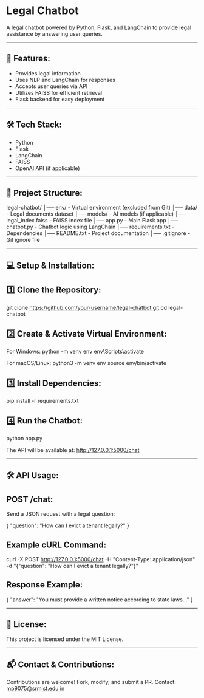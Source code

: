Legal Chatbot
=============

A legal chatbot powered by Python, Flask, and LangChain to provide legal assistance by answering user queries.

------------------------------------------------------

🚀 Features:
-------------
- Provides legal information
- Uses NLP and LangChain for responses
- Accepts user queries via API
- Utilizes FAISS for efficient retrieval
- Flask backend for easy deployment

------------------------------------------------------

🛠️ Tech Stack:
---------------
- Python
- Flask
- LangChain
- FAISS
- OpenAI API (if applicable)

------------------------------------------------------

📂 Project Structure:
----------------------
legal-chatbot/
│── env/                 - Virtual environment (excluded from Git)
│── data/                - Legal documents dataset
│── models/              - AI models (if applicable)
│── legal_index.faiss    - FAISS index file
│── app.py               - Main Flask app
│── chatbot.py           - Chatbot logic using LangChain
│── requirements.txt     - Dependencies
│── README.txt           - Project documentation
│── .gitignore           - Git ignore file

------------------------------------------------------

💻 Setup & Installation:
------------------------

1️⃣ Clone the Repository:
------------------------
git clone https://github.com/your-username/legal-chatbot.git
cd legal-chatbot

2️⃣ Create & Activate Virtual Environment:
------------------------------------------
For Windows:
python -m venv env
env\Scripts\activate

For macOS/Linux:
python3 -m venv env
source env/bin/activate

3️⃣ Install Dependencies:
-------------------------
pip install -r requirements.txt

4️⃣ Run the Chatbot:
-------------------
python app.py

The API will be available at:
http://127.0.0.1:5000/chat

------------------------------------------------------

🛠️ API Usage:
--------------

POST /chat:
-----------
Send a JSON request with a legal question:

{
  "question": "How can I evict a tenant legally?"
}

Example cURL Command:
----------------------
curl -X POST http://127.0.0.1:5000/chat -H "Content-Type: application/json" -d "{\"question\": \"How can I evict a tenant legally?\"}"

Response Example:
-----------------
{
  "answer": "You must provide a written notice according to state laws..."
}

------------------------------------------------------

📜 License:
-----------
This project is licensed under the MIT License.

------------------------------------------------------

📬 Contact & Contributions:
---------------------------
Contributions are welcome! Fork, modify, and submit a PR.
Contact: mp9075@srmist.edu.in
